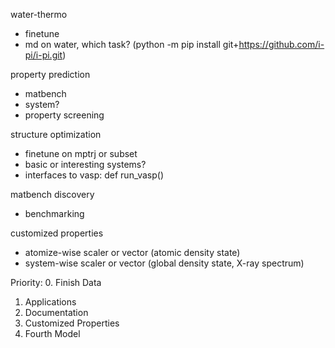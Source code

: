 water-thermo
- finetune
- md on water, which task? (python -m pip install git+https://github.com/i-pi/i-pi.git)

property prediction
- matbench
- system?
- property screening

structure optimization
- finetune on mptrj or subset
- basic or interesting systems?
- interfaces to vasp: def run_vasp()

matbench discovery
- benchmarking

customized properties
- atomize-wise scaler or vector (atomic density state)
- system-wise scaler or vector (global density state, X-ray spectrum)

Priority:
0. Finish Data
1. Applications
2. Documentation
3. Customized Properties
4. Fourth Model